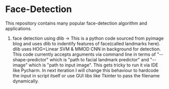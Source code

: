 # Face-Detection
This repository contains many popular face-detection algorithm and applications.

1) face detection using dlib -> This is a python code sourced from pyimage blog and uses dlib to indentify features of face(called landmarks here). dlib   uses HOG+Linear SVM & MMOD CNN in background for detection. This code currently accepts arguments via command line in terms of "--shape-predictor" which is "path to facial landmark predictor" and "--image" which is "path to input image". This gets tricky to run it via IDE like Pycharm. In next iteration I will change this behaviour to hardcode the input in script itself or use GUI libs like Tkinter to pass the filename dynamically. 
